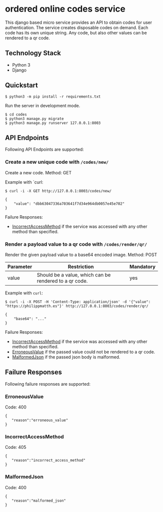 # ordered online codes service

This django based micro service provides an API to obtain codes for user authentication.
The service creates disposable codes on demand. Each code has its own unique string.
Any code, but also other values can be rendered to a qr code.

## Technology Stack

- Python 3
- Django

## Quickstart

```
$ python3 -m pip install -r requirements.txt
```

Run the server in development mode.

```
$ cd codes
$ python3 manage.py migrate
$ python3 manage.py runserver 127.0.0.1:8003
```

## API Endpoints

Following API Endpoints are supported:

### Create a new unique code with `/codes/new/`

Create a new code.
Method: GET

Example with `curl:

```
$ curl -i -X GET http://127.0.0.1:8003/codes/new/

{
    "value": "dbb63047336a703641f7d34e964db0057e45e702"
}
```

Failure Responses:

- [IncorrectAccessMethod](#IncorrectAccessMethod) if the service was accessed with any other method than specified.

### Render a payload value to a qr code with `/codes/render/qr/`

Render the given payload value to a base64 encoded image.
Method: POST

| Parameter | Restriction                                            | Mandatory |
| --------- | ------------------------------------------------------ | --------- |
| value     | Should be a value, which can be rendered to a qr code. | yes       |

Example with `curl`:

```
$ curl -i -X POST -H 'Content-Type: application/json' -d '{"value": "https://philippmatth.es"}' http://127.0.0.1:8003/codes/render/qr/

{
    "base64": "..."
}
```

Failure Responses:

- [IncorrectAccessMethod](#IncorrectAccessMethod) if the service was accessed with any other method than specified.
- [ErroneousValue](#ErroneousValue) if the passed value could not be rendered to a qr code.
- [MalformedJson](#MalformedJson) if the passed json body is malformed.

## Failure Responses

Following failure responses are supported:

### ErroneousValue

Code: 400

```
{
   "reason":"erroneous_value"
}
```

### IncorrectAccessMethod

Code: 405

```
{
   "reason":"incorrect_access_method"
}
```

### MalformedJson

Code: 400

```
{
   "reason":"malformed_json"
}
```

